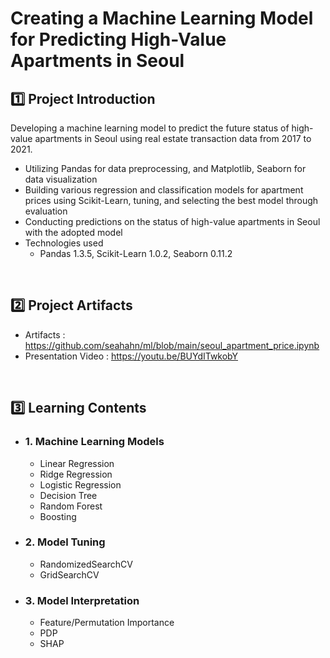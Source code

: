 # Creating a Machine Learning Model for Predicting High-Value Apartments in Seoul

## :one: Project Introduction

Developing a machine learning model to predict the future status of high-value apartments in Seoul using real estate transaction data from 2017 to 2021.

- Utilizing Pandas for data preprocessing, and Matplotlib, Seaborn for data visualization
- Building various regression and classification models for apartment prices using Scikit-Learn, tuning, and selecting the best model through evaluation
- Conducting predictions on the status of high-value apartments in Seoul with the adopted model
- Technologies used
  - Pandas 1.3.5, Scikit-Learn 1.0.2, Seaborn 0.11.2

<br/>

## :two: Project Artifacts

- Artifacts : https://github.com/seahahn/ml/blob/main/seoul_apartment_price.ipynb
- Presentation Video : https://youtu.be/BUYdITwkobY

<br/>

## :three: Learning Contents

- ### 1. Machine Learning Models

  - Linear Regression
  - Ridge Regression
  - Logistic Regression
  - Decision Tree
  - Random Forest
  - Boosting

- ### 2. Model Tuning

  - RandomizedSearchCV
  - GridSearchCV

- ### 3. Model Interpretation

  - Feature/Permutation Importance
  - PDP
  - SHAP
